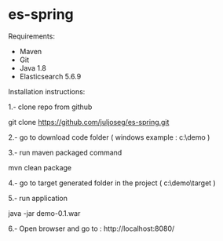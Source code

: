 # es-spring

Requirements:
-	Maven 
-	Git 
-	Java 1.8
-	Elasticsearch 5.6.9

Installation instructions:

1.- clone repo from github 

git clone https://github.com/juljoseg/es-spring.git

2.- go to download code folder ( windows example : c:\demo )

3.- run maven packaged command 

mvn clean package

4.- go to target generated folder in the project ( c:\demo\target )

5.- run application

java -jar demo-0.1.war

6.- Open browser and go to : http://localhost:8080/
